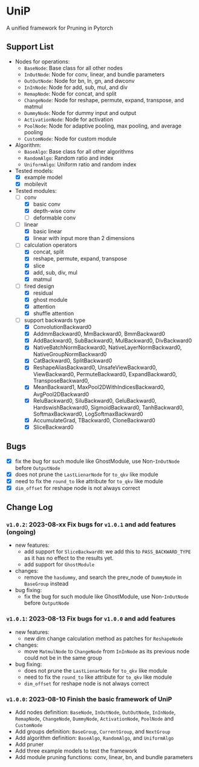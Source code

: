 # UniP
A unified framework for Pruning in Pytorch

## Support List
- Nodes for operations:
    - `BaseNode`: Base class for all other nodes
    - `InOutNode`: Node for conv, linear, and bundle parameters
    - `OutOutNode`: Node for bn, ln, gn, and dwconv
    - `InInNode`: Node for add, sub, mul, and div
    - `RemapNode`: Node for concat, and split
    - `ChangeNode`: Node for reshape, permute, expand, transpose, and matmul
    - `DummyNode`: Node for dummy input and output
    - `ActivationNode`: Node for activation
    - `PoolNode`: Node for adaptive pooling, max pooling, and average pooling
    - `CustomNode`: Node for custom module
- Algorithm:
    - `BaseAlgo`: Base class for all other algorithms
    - `RandomAlgo`: Random ratio and index
    - `UniformAlgo`: Uniform ratio and random index
- Tested models:
    - [x] example model
    - [x] mobilevit
- Tested modules:
    - [ ] conv
        - [x] basic conv
        - [x] depth-wise conv
        - [ ] deformable conv
    - [ ] linear
        - [x] basic linear
        - [x] linear with input more than 2 dimensions
    - [ ] calculation operators
        - [x] concat, split
        - [x] reshape, permute, expand, transpose
        - [x] slice
        - [x] add, sub, div, mul
        - [x] matmul
    - [ ] fired design
        - [x] residual
        - [x] ghost module
        - [x] attention
        - [x] shuffle attention
    - [ ] support backwards type
        - [x] ConvolutionBackward0
        - [x] AddmmBackward0, MmBackward0, BmmBackward0
        - [x] AddBackward0, SubBackward0, MulBackward0, DivBackward0
        - [x] NativeBatchNormBackward0, NativeLayerNormBackward0, NativeGroupNormBackward0
        - [x] CatBackward0, SplitBackward0
        - [x] ReshapeAliasBackward0, UnsafeViewBackward0, ViewBackward0, PermuteBackward0, ExpandBackward0, TransposeBackward0, 
        - [x] MeanBackward1, MaxPool2DWithIndicesBackward0, AvgPool2DBackward0
        - [x] ReluBackward0, SiluBackward0, GeluBackward0, HardswishBackward0, SigmoidBackward0, TanhBackward0, SoftmaxBackward0, LogSoftmaxBackward0
        - [x] AccumulateGrad, TBackward0, CloneBackward0
        - [x] SliceBackward0

## Bugs
- [x] fix the bug for such module like GhostModule, use Non-`InOutNode` before `OutputNode`
- [x] does not prune the `LastLienarNode` for `to_qkv` like module
- [x] need to fix the `round_to` like attribute for `to_qkv` like module
- [x] `dim_offset` for reshape node is not always correct

## Change Log
### `v1.0.2`: 2023-08-xx Fix bugs for `v1.0.1` and add features (ongoing)
- new features:
    <!-- - add `ignore_list` for some unwanted and unsupported modules -->
    <!-- - add `CustomNode` for custom module -->
    - add support for `SliceBackward0`: we add this to `PASS_BACKWARD_TYPE` as it has no effect to the results yet.
    - add support for `GhostModule`
    <!-- - organize the `BaseAlgo` for better inheritance -->
    <!-- - organize the `./ttl` folder for better example -->
    <!-- - organize the `./test` folder for better test -->
- changes:
    - remove the `hasdummy`, and search the prev_node of `DummyNode` in `BaseGroup` instead
- bug fixing:
    <!-- - fix the bug for `DCN` module: use `CustomNode` to replace `InOutNode` -->
    - fix the bug for such module like GhostModule, use Non-`InOutNode` before `OutputNode`
### `v1.0.1`: 2023-08-13 Fix bugs for `v1.0.0` and add features
- new features:
    - new dim change calculation method as patches for `ReshapeNode`
- changes:
    - move `MatmulNode` to `ChangeNode` from `InInNode` as its previous node could not be in the same group
- bug fixing:
    - does not prune the `LastLienarNode` for `to_qkv` like module
    - need to fix the `round_to` like attribute for `to_qkv` like module
    - `dim_offset` for reshape node is not always correct
### `v1.0.0`: 2023-08-10 Finish the basic framework of UniP 
- Add nodes definition: `BaseNode`, `InOutNode`, `OutOutNode`, `InInNode`, `RemapNode`, `ChangeNode`, `DummyNode`, `ActivationNode`, `PoolNode` and `CustomNode`
- Add groups definition: `BaseGroup`, `CurrentGroup`, and `NextGroup`
- Add algorithm definition: `BaseAlgo`, `RandomAlgo`, and `UniformAlgo`
- Add pruner
- Add three example models to test the framework
- Add module pruning functions: conv, linear, bn, and bundle parameters
